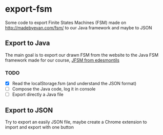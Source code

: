 # export-fsm
Some code to export Finite States Machines (FSM) made on http://madebyevan.com/fsm/ to our Java framework and maybe to JSON

## Export to Java
The main goal is to export our drawn FSM from the website to the Java FSM framework made for our course, [JFSM from edesmontils](https://github.com/edesmontils/JFSM)

### TODO
- [X] Read the localStorage.fsm (and understand the JSON format)
- [ ] Compose the Java code, log it in console
- [ ] Export directly a Java file

## Export to JSON
Try to export an easily JSON file, maybe create a Chrome extension to import and export with one button
